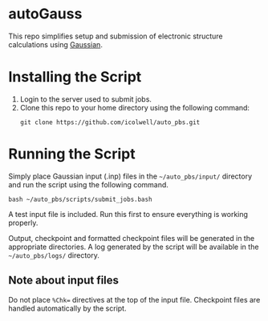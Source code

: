 # autoGauss

This repo simplifies setup and submission of electronic structure calculations
using [Gaussian](http://gaussian.com/running/).

# Installing the Script

1. Login to the server used to submit jobs.
2. Clone this repo to your home directory using the following command:
    ```
    git clone https://github.com/icolwell/auto_pbs.git
    ```

# Running the Script

Simply place Gaussian input (.inp) files in the `~/auto_pbs/input/` directory
and run the script using the following command.
```
bash ~/auto_pbs/scripts/submit_jobs.bash
```
A test input file is included. Run this first to ensure everything is working
properly.

Output, checkpoint and formatted checkpoint files will be generated in the
appropriate directories. A log generated by the script will be available in
the `~/auto_pbs/logs/` directory.

## Note about input files

Do not place `%Chk=` directives at the top of the input file. Checkpoint files
are handled automatically by the script.
